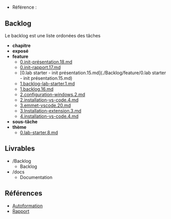 #  

- Référence :   

 

## Backlog 

Le backlog est une liste ordonées des tâches 

- **chapitre** 
- **exposé** 
- **feature** 
  - [0.init-présentation.18.md](./Backlog/feature/0.init-présentation.18.md) 
  - [0.init-rapport.17.md](./Backlog/feature/0.init-rapport.17.md) 
  - [0.lab starter - init présentation.15.md](./Backlog/feature/0.lab starter - init présentation.15.md) 
  - [1.backlog-lab-starter.1.md](./Backlog/feature/1.backlog-lab-starter.1.md) 
  - [1.backlog.16.md](./Backlog/feature/1.backlog.16.md) 
  - [2.configuration-windows.2.md](./Backlog/feature/2.configuration-windows.2.md) 
  - [2.installation-vs-code.4.md](./Backlog/feature/2.installation-vs-code.4.md) 
  - [3.emmet-vscode.20.md](./Backlog/feature/3.emmet-vscode.20.md) 
  - [3.Installation-extension.3.md](./Backlog/feature/3.Installation-extension.3.md) 
  - [4.installation-vs-code.4.md](./Backlog/feature/4.installation-vs-code.4.md) 
- **sous-tâche** 
- **thème** 
  - [0.lab-starter.8.md](./Backlog/thème/0.lab-starter.8.md) 
## Livrables 

 

- /Backlog 
  - Backlog 
- /docs 
  - Documentation 
## Références 

 

- [Autoformation](#) 
- [Rapport](https://labs-web.github.io/lab-starter/) 

